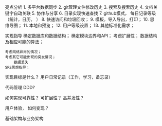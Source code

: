 亮点分析
    1. 多平台数据同步
    2. git管理文件修改历史
    3. 搜索及搜索历史
    4. 文档关键字自动关联
    5. 协作与分享
    6. 目录实现快速查找
    7. github模式， 每日记录等级（统计，日历， ）
    8. 快速访问和垃圾回收；
    9. 模板，导入导出，打印；
    10. 思维导图；
    11. 本地和预览；
    12. 用户等级设置；
    13. 其他标准化需求；

实现指导
    确定数据库和数据结构；
    确定模块边界和API；
    考虑扩展性；
    数据结构及相应可能的算法；

    考虑网络异常的情况；
    考虑其它可能出现的突发情况；
        数据丢失
    SRE思想指导；


实现目标是什么？
    用户日常记录（工作，学习，备忘录）


代码管理
    DDD?

如何实现可靠性？ 可扩展性？ 高并发性？

用户体验， 如何变现？

基础架构与业务架构